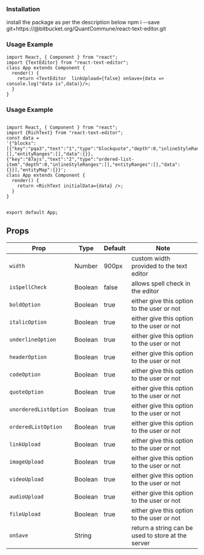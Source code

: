 ### Installation

install the package as per the description below
npm i --save git+https://<username>@bitbucket.org/QuantCommune/react-text-editor.git

### Usage Example

```
import React, { Component } from "react";
import {TextEditor} from "react-text-editor";
class App extends Component {
  render() {
    return <TextEditor  linkUpload={false} onSave={data => console.log("data is",data)}/>;
  }
}
```

### Usage Example

```

import React, { Component } from "react";
import {RichText} from "react-text-editor";
const data =
'{"blocks":[{"key":"pqa3","text":"1","type":"blockquote","depth":0,"inlineStyleRanges":[],"entityRanges":[],"data":{}},{"key":"87ajs","text":"2","type":"ordered-list-item","depth":0,"inlineStyleRanges":[],"entityRanges":[],"data":{}}],"entityMap":{}}';
class App extends Component {
  render() {
    return <RichText initialData={data} />;
  }
}


export default App;

```

## Props

| Prop                  | Type    | Default | Note                                               |
| --------------------- | ------- | ------- | -------------------------------------------------- |
| `width`               | Number  | 900px   | custom width provided to the text editor           |
| `isSpellCheck`        | Boolean | false   | allows spell check in the editor                   |
| `boldOption`          | Boolean | true    | either give this option to the user or not         |
| `italicOption`        | Boolean | true    | either give this option to the user or not         |
| `underlineOption`     | Boolean | true    | either give this option to the user or not         |
| `headerOption`        | Boolean | true    | either give this option to the user or not         |
| `codeOption`          | Boolean | true    | either give this option to the user or not         |
| `quoteOption`         | Boolean | true    | either give this option to the user or not         |
| `unorderedListOption` | Boolean | true    | either give this option to the user or not         |
| `orderedListOption`   | Boolean | true    | either give this option to the user or not         |
| `linkUpload`          | Boolean | true    | either give this option to the user or not         |
| `imageUpload`         | Boolean | true    | either give this option to the user or not         |
| `videoUpload`         | Boolean | true    | either give this option to the user or not         |
| `audioUpload`         | Boolean | true    | either give this option to the user or not         |
| `fileUpload`          | Boolean | true    | either give this option to the user or not         |
| `onSave`              | String  |         | return a string can be used to store at the server |

```

```
